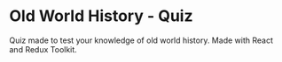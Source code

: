 # Old World History - Quiz

Quiz made to test your knowledge of old world history. Made with React and Redux Toolkit.
